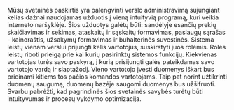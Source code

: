 Mūsų svetainės paskirtis yra palengvinti verslo administravimą sujungiant kelias dažnai naudojamas užduotis į vieną intuityvią programą, 
kuri veikia interneto naršyklėje. Šios užduotys galėtų būti: sandėlyje esančių prekių skaičiavimas ir sekimas, 
ataskaitų ir sąskaitų formavimas, paslaugų sąrašas - kainoraštis, užsakymų formavimas ir buhalterinės suvestinės. 
Sistema leistų vienam verslui prijungti kelis vartotojus, suskirstyti juos rolėmis. Rolės leistų riboti prieigą 
prie kai kurių pasirinktų sistemos funkcijų. Kiekvienas vartotojas turės savo paskyrą, į kurią prisijungti galės 
pateikdamas savo vartotojo vardą ir slaptažodį. Vieno vartotojo įvesti duomenys iškart bus prieinami kitiems tos 
pačios komandos vartotojams. Taip pat norint užtikrinti duomenų saugumą, duomenų bazėje saugomi duomenys bus užšifruoti. 
Svarbu pabrėžti, kad pagrindinės šios svetainės savybės turėtų būti intuityvumas ir procesų vykdymo optimizacija.